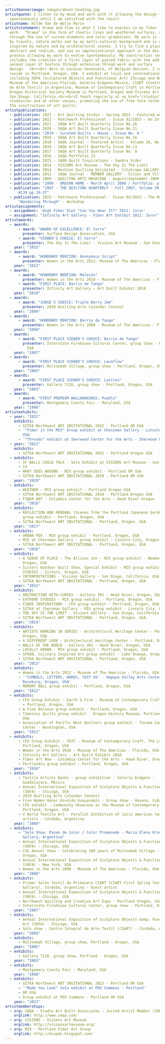 ```yaml
---
artistbannerimage: images/about-heading.jpg
artistquote: I listen to my mood and work with it allowing the design to evolve
  spontaneously until I am satisfied with the result
artistname: Hilde Van de Walle Morin
artiststatement: Drama and flow is what I like to express in my fiber
  work.  “Drama” in the form of chaotic lines and weathered surfaces, and “flow”
  through the use of curved elements and color gradations. My work is influenced
  by travels, nature walks and by my multi-cultural background and is mainly
  inspired by nature and by architectural scenes. I try to find a place between
  abstract and realism, and use an improvisational approach in the design
  process allowing my work to evolve spontaneously. My construction technique
  includes the creation of a first layer of pieced fabric with the addition of a
  second layer of texture through extensive thread work and surface
  design.  <br><br> Born in Caracas-Venezuela, of Belgian descent, I currently
  reside in Portland, Oregon, USA. I exhibit at local and international venues
  including SOFA (Sculptured Objects and Functional Art) Chicago and New York,
  Museum of the Americas-Florida, Galería Exágono-México, CIART (Centro Integral
  de Arte Textil) in Argentina, Museum of Contemporary Craft in Portland-Oregon,
  Oregon Historical Society Museum in Portland, Oregon and Visions Art Museum in
  San Diego, California.<br><br>I teach regularly at <a href="/studio/">my
  studio</a> and at other venues, promoting the use of free form techniques in
  the construction of art quilts.
artistpublications:
  - publication: 2023 - Art Quilting Studio - Spring 2023 - Featured work
  - publication: 2022 - Patchwork Professional - Issue 01/2023 - An Interview
  - publication: 2021 - SAQA Art Quilt Quarterly Issue No.26
  - publication: 2020 - SAQA Art Quilt Quarterly Issue No.21
  - publication: "2019 - Curated Quilts – House – Issue No. 6 "
  - publication: 2019 - SAQA Art Quilt Quarterly Issue No.16
  - publication: 2018 - SAQA Journal – Featured Artist - Volume 28, No.1
  - publication: 2018 - SAQA Art Quilt Quarterly Issue No.13
  - publication: 2017 - SAQA Art Quilt Quarterly Issue No. 9
  - publication: 2016 - SAQA Portfolio 23
  - publication: 2015 - 1000 Quilt Inspirations - Sandra Sider
  - publication: 2014 - VISIONS Art Museum - The Sky Is The Limit
  - publication: 2014 - Machine Quilting Unlimited - CityScape GALLERY
  - publication: 2012 - SAQA Journal - MEMBER GALLERY - Cities and Villages - Fall 2012
  - publication: 2009 - QUILTING ARTS MAGAZINE - August/September 2009
  - publication: "2008 - OREGON HOME - March April 2008 / Portfolio: p 18"
  - publication: "2007 - THE QUILTING QUARTERLY - Fall 2007, Volume 36 / Number 3 /
      #139 pp 26-27"
  - publication: 2023 - Patchwork Professional - Issue 03/2023 - The Making of
      "Wandering Through" - Workshop
artistassignments:
  - assignment: 'High Fiber Diet "Can You Hear It?" 2021: Juror'
  - assignment: "Infinity Art Gallery - Fiber Art Exhibit 2011: Juror"
artistawards:
  - awards:
      - award: "AWARD OF EXCELLENCE: El Cerro"
        presenter: Surface Design Association, USA
      - award: "VIEWER'S CHOICE: El Cerro"
        presenter: The Sky Is The Limit - Visions Art Museum - San Diego, California, USA
    year: "2015"
  - awards:
      - award: "HONORARY MENTION: Anonymous Script"
        presenter: Women in the Arts 2012- Museum of The Americas - Florida, USA
    year: "2012"
  - awards:
      - award: "HONORARY MENTION: Malecón"
        presenter: Women in the Arts 2010 - Museum of The Americas - Florida, USA
      - award: "FIRST PLACE: Barrio de Tango"
        presenter: Infinity Art Gallery – Art Quilt Exhibit 2010
    year: "2010"
  - awards:
      - award: "JUDGE'S CHOICE: Triple Berry Jam"
        presenter: 2010 Quilting Arts Calendar Contest
    year: "2009"
  - awards:
      - award: "HONORARY MENTION: Barrio de Tango"
        presenter: Women in the Arts 2008 - Museum of The Americas - Florida, USA
    year: "2008"
  - awards:
      - award: "FIRST PLACE VIEWER'S CHOICE: Barrio de Tango"
        presenter: Interstate Firehouse Cultural Center, group show - Portland, Oregon,
          USA
    year: "2007"
  - awards:
      - award: "FIRST PLACE VIEWER'S CHOICE: Lavaflow"
        presenter: Multnomah Village, group show - Portland, Oregon, USA
    year: "2005"
  - awards:
      - award: "FIRST PLACE VIEWER'S CHOICE: Lastres"
        presenter: Gallery 7126, group show - Portland, Oregon, USA
    year: "2003"
  - awards:
      - award: "FIRST PREMIUM WALLHANGINGS: Pueblo"
        presenter: Montgomery County Fair - Maryland, USA
    year: "1998"
artistexhibits:
  - year: "2022"
    exhibits:
      - SITKA Northwest ART INVITATIONAL 2022 - Portland OR USA
      - '"Fiber in the MIX" Group exhibit at Chessman Gallery - Lincoln City OR
        USA'
      - '"Threads" exhibit at Sherwood Center for the Arts - Sherwood OR USA'
  - year: "2021"
    exhibits:
      - SITKA Northwest ART INVITATIONAL 2021 - Portland Oregon USA
  - exhibits:
      - IF WALLS COULD TALK - Solo Exhibit at VISIONS Art Museum - San Diego
      - CA
      - WHAT GOES AROUND - MIX group exhibit - Portland OR USA
      - SITKA Northwest ART INVITATIONAL 2019 - Portland OR USA
    year: "2019"
  - exhibits:
      - WEATHER - MIX group exhibit - Portland Oregon USA
      - SITKA Northwest ART INVITATIONAL 2018 - Portland Oregon USA
      - FIBER ART - Columbia Center for the Arts - Hood River Oregon
    year: "2018"
  - exhibits:
      - REFLECTION AND RENEWAL (Scenes from the Portland Japanese Garden) - MIX
        group exhibit - Portland, Oregon, USA
      - SITKA Northwest ART INVITATIONAL - Portland, Oregon, USA
    year: "2017"
  - exhibits:
      - URBAN PDX - MIX group exhibit - Portland, Oregon, USA
      - MIX at Chessman Gallery - group exhibit - Lincoln City, Oregon, USA
      - SITKA Northwest ART INVITATIONAL - Portland, Oregon, USA
    year: "2016"
  - exhibits:
      - A SENSE OF PLACE - The Allison Inn - MIX group exhibit - Newberg,
        Oregon, USA
      - Sisters Outdoor Quilt Show, Special Exhibit - MIX group exhibit EXTREME
        STUDIES - Sisters, Oregon, USA
      - INTERPRETATIONS - Visions Gallery - San Diego, California, USA
      - SITKA Northwest ART INVITATIONAL - Portland, Oregon, USA
    year: "2015"
  - exhibits:
      - ABSTRACTING WITH CURVES - Gallery 301 - Hood River, Oregon, USA
      - EXTREME STUDIES - MIX group exhibit - Portland, Oregon, USA
      - FIBER INSPIRATIONS - CFG group exhibit - Portland, Oregon, USA
      - SITKA at Chessman Gallery - MIX group exhibit - Lincoln City, Oregon, USA
      - THE SKY IS THE LIMIT - Visions Gallery - San Diego, California, USA
      - SITKA Northwest ART INVITATIONAL - Portland, Oregon, USA
    year: "2014"
  - exhibits:
      - ARTISTS WORKING IN SERIES - Architectural Heritage Center - Portland,
        Oregon, USA
      - A DIFFERENT LOOK - Architectural Heritage Center - Portland, Oregon, USA
      - WALLS OF THE WORLD - Gallery 301 - Hood River, Oregon, USA
      - LOCALLY GROWN - MIX group exhibit - Portland, Oregon, USA
      - SPOON, Culinary Inspired Art group exhibit - Lake Oswego, Oregon, USA
      - SITKA Northwest ART INVITATIONAL - Portland, Oregon, USA
    year: "2013"
  - exhibits:
      - Women in the Arts 2012 - Museum of The Americas - Florida, USA
      - '"SYMBOLS, LETTERS, WORDS, TEXT US" - Umpqua Valley Arts Center -
        Roseburg, Oregon, USA'
      - MEMORY WALL group exhibit - Portland, Oregon, USA
    year: "2012"
  - exhibits:
      - CFG Group Exhibit - Earth & Fire - Museum of Contemporary Craft, The Lab
        - Portland, Oregon, USA
      - A Fine Balance group exhibit - Portland, Oregon, USA
      - Timeless Quilts group exhibit - Oregon History Museum, Portland, Oregon,
        USA
      - Association of Pacific West Quilters group exhibit - Tacoma Convention
        Center - Washington, USA
    year: "2011"
  - exhibits:
      - CFG Group Exhibit - TEXT - Museum of Contemporary Craft, The Lab -
        Portland, Oregon, USA
      - Women in the Arts 2010 - Museum of The Americas - Florida, USA
      - Infinity Art Gallery - Art Quilt Exhibit 2010
      - Fiber Art Now - Columbia Center for the Arts - Hood River, Oregon, USA
      - Portlandia group exhibit - Portland, Oregon, USA
    year: "2010"
  - exhibits:
      - Textile Artists Books - group exhibition - Galería Exágono -
        Guadalajara, México
      - Annual International Exposition of Sculpture Objects & Functional Art
        (SOFA) - Chicago, USA
      - 2010 Quilting Arts Calendar Contest
      - Five Women Honor Osvaldo Guayasamín - Group show - Havana, Cuba<
      - CFG exhibit - Community Showcase at the Museum of Contemporary Craft -
        Portland, Oregon, USA
      - V World Textile Art - Parallel Exhibition of latin american textile
        artists - Córdoba, Argentina
    year: "2009"
  - exhibits:
      - "Solo Show: Paseo de Color / Color Promenade - Maria Elena Kravetz
        Gallery, Argentina"
      - Annual International Exposition of Sculpture Objects & Functional Art
        (SOFA) - Chicago, USA
      - CSG Annual Show - Celebrating 100 years of Multnomah Village - Portland,
        Oregon, USA
      - Annual International Exposition of Sculpture Objects & Functional Art
        (SOFA) - New York, USA
      - Women in the Arts 2008 - Museum of The Americas - Florida, USA
    year: "2008"
  - exhibits:
      - Primer Salón Textil de Primavera CIART (CIART First Spring Textile
        Gallery), Córdoba, Argentina - Guest artist
      - Annual International Exposition of Sculpture Objects & Functional Art
        (SOFA) - Chicago, USA
      - Northwest Quilting and Creative Art Expo - Portland Oregon, USA
      - Interstate Firehouse Cultural Center, group show - Portland, Oregon, USA
    year: "2007"
  - exhibits:
      - Annual International Exposition of Sculpture Objects &amp; Functional
        Art (SOFA) - Chicago, USA
      - Solo show - Centro Integral de Arte Textil (CIART) - Córdoba, Argentina
    year: "2006"
  - exhibits:
      - Multnomah Village, group show, Portland - Oregon, USA
    year: "2005"
  - exhibits:
      - Gallery 7126, group show, Portland - Oregon, USA
    year: "2003"
  - exhibits:
      - Montgomery County Fair - Maryland, USA
    year: "1998"
  - exhibits:
      - SITKA Northwest ART INVITATIONAL 2023 - Portland OR USA
      - '"Made You Look" Solo exhibit at PDX Commons - Portland'
      - OR USA
      - Group exhibit at PDX Commons - Portland OR USA
    year: "2023"
artistmemberships:
  - org: SAQA - Studio Art Quilt Associates - Juried Artist Member (JAM)
    orglink: http://www.saqa.com/
  - org: VISIONS - Visions Art Museum
    orglink: http://visionsartmuseum.org/
  - org: MIX - Portland Fiber Art Group
    orglink: http://mixpdx.blogspot.com/
---
```

